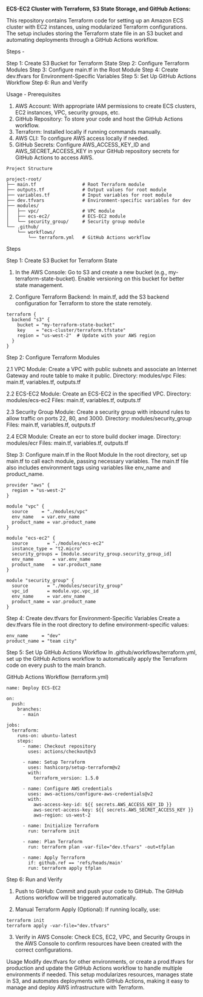 **ECS-EC2 Cluster with Terraform, S3 State Storage, and GitHub Actions:**

This repository contains Terraform code for setting up an Amazon ECS cluster with EC2 instances, using modularized Terraform configurations. The setup includes storing the Terraform state file in an S3 bucket and automating deployments through a GitHub Actions workflow.

Steps - 

Step 1: Create S3 Bucket for Terraform State
Step 2: Configure Terraform Modules
Step 3: Configure main.tf in the Root Module
Step 4: Create dev.tfvars for Environment-Specific Variables
Step 5: Set Up GitHub Actions Workflow
Step 6: Run and Verify

Usage - 
Prerequisites

1. AWS Account: With appropriate IAM permissions to create ECS clusters, EC2 instances, VPC, security groups, etc.
2. GitHub Repository: To store your code and host the GitHub Actions workflow.
3. Terraform: Installed locally if running commands manually.
4. AWS CLI: To configure AWS access locally if needed.
5. GitHub Secrets: Configure AWS_ACCESS_KEY_ID and AWS_SECRET_ACCESS_KEY in your GitHub repository secrets for GitHub Actions to access AWS.

```
Project Structure

project-root/
├── main.tf                 # Root Terraform module
├── outputs.tf              # Output values for root module
├── variables.tf            # Input variables for root module
├── dev.tfvars              # Environment-specific variables for dev
├── modules/
│   ├── vpc/                # VPC module
│   ├── ecs-ec2/            # ECS-EC2 module
│   └── security_group/     # Security group module
└── .github/
    └── workflows/
        └── terraform.yml   # GitHub Actions workflow
```

Steps

Step 1: Create S3 Bucket for Terraform State

1. In the AWS Console:
Go to S3 and create a new bucket (e.g., my-terraform-state-bucket).
Enable versioning on this bucket for better state management.

2. Configure Terraform Backend:
In main.tf, add the S3 backend configuration for Terraform to store the state remotely.

```
terraform {
  backend "s3" {
    bucket = "my-terraform-state-bucket"
    key    = "ecs-cluster/terraform.tfstate"
    region = "us-west-2"  # Update with your AWS region
  }
}
```

Step 2: Configure Terraform Modules

2.1 VPC Module:
Create a VPC with public subnets and associate an Internet Gateway and route table to make it public.
Directory: modules/vpc
Files: main.tf, variables.tf, outputs.tf

2.2 ECS-EC2 Module:
Create an ECS-EC2 in the specified VPC.
Directory: modules/ecs-ec2
Files: main.tf, variables.tf, outputs.tf

2.3 Security Group Module:
Create a security group with inbound rules to allow traffic on ports 22, 80, and 3000.
Directory: modules/security_group
Files: main.tf, variables.tf, outputs.tf

2.4 ECR Module:
Create an ecr to store build docker image.
Directory: modules/ecr
Files: main.tf, variables.tf, outputs.tf

Step 3: Configure main.tf in the Root Module
In the root directory, set up main.tf to call each module, passing necessary variables. The main.tf file also includes environment tags using variables like env_name and product_name.
```
provider "aws" {
  region = "us-west-2"
}

module "vpc" {
  source     = "./modules/vpc"
  env_name   = var.env_name
  product_name = var.product_name
}

module "ecs-ec2" {
  source       = "./modules/ecs-ec2"
  instance_type = "t2.micro"
  security_groups = [module.security_group.security_group_id]
  env_name       = var.env_name
  product_name   = var.product_name
}

module "security_group" {
  source       = "./modules/security_group"
  vpc_id       = module.vpc.vpc_id
  env_name     = var.env_name
  product_name = var.product_name
}
```

Step 4: Create dev.tfvars for Environment-Specific Variables
Create a dev.tfvars file in the root directory to define environment-specific values:
```
env_name     = "dev"
product_name = "team city"
```

Step 5: Set Up GitHub Actions Workflow
In .github/workflows/terraform.yml, set up the GitHub Actions workflow to automatically apply the Terraform code on every push to the main branch.

GitHub Actions Workflow (terraform.yml)

```
name: Deploy ECS-EC2

on:
  push:
    branches:
      - main

jobs:
  terraform:
    runs-on: ubuntu-latest
    steps:
      - name: Checkout repository
        uses: actions/checkout@v3

      - name: Setup Terraform
        uses: hashicorp/setup-terraform@v2
        with:
          terraform_version: 1.5.0

      - name: Configure AWS credentials
        uses: aws-actions/configure-aws-credentials@v2
        with:
          aws-access-key-id: ${{ secrets.AWS_ACCESS_KEY_ID }}
          aws-secret-access-key: ${{ secrets.AWS_SECRET_ACCESS_KEY }}
          aws-region: us-west-2

      - name: Initialize Terraform
        run: terraform init

      - name: Plan Terraform
        run: terraform plan -var-file="dev.tfvars" -out=tfplan

      - name: Apply Terraform
        if: github.ref == 'refs/heads/main'
        run: terraform apply tfplan
```

Step 6: Run and Verify

1. Push to GitHub:
Commit and push your code to GitHub. The GitHub Actions workflow will be triggered automatically.

2. Manual Terraform Apply (Optional):
If running locally, use:
```
terraform init
terraform apply -var-file="dev.tfvars"
```

3. Verify in AWS Console:
Check ECS, EC2, VPC, and Security Groups in the AWS Console to confirm resources have been created with the correct configurations.

Usage
Modify dev.tfvars for other environments, or create a prod.tfvars for production and update the GitHub Actions workflow to handle multiple environments if needed.
This setup modularizes resources, manages state in S3, and automates deployments with GitHub Actions, making it easy to manage and deploy AWS infrastructure with Terraform.
